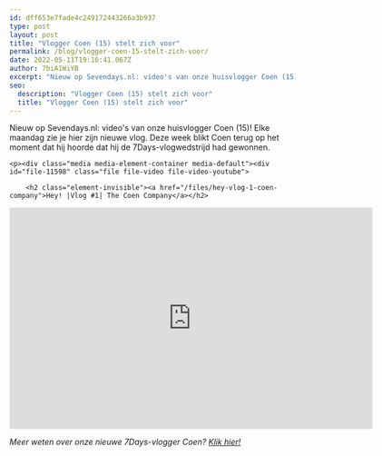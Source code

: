 ```yaml
---
id: dff653e7fade4c249172443266a3b937
type: post
layout: post
title: "Vlogger Coen (15) stelt zich voor"
permalink: /blog/vlogger-coen-15-stelt-zich-voor/
date: 2022-05-11T19:16:41.067Z
author: 7biA1WiYB
excerpt: "Nieuw op Sevendays.nl: video's van onze huisvlogger Coen (15)! Elke maandag zie je hier zijn nieuwe vlog. Deze week blikt Coen terug op het moment dat hij hoorde dat hij de 7Days-vlogwedstrijd had gewonnen.   "
seo:
  description: "Vlogger Coen (15) stelt zich voor"
  title: "Vlogger Coen (15) stelt zich voor"
---
```

Nieuw op Sevendays.nl: video's van onze huisvlogger Coen (15)! Elke maandag zie je hier zijn nieuwe vlog. Deze week blikt Coen terug op het moment dat hij hoorde dat hij de 7Days-vlogwedstrijd had gewonnen.   

    <p><div class="media media-element-container media-default"><div id="file-11598" class="file file-video file-video-youtube">

        <h2 class="element-invisible"><a href="/files/hey-vlog-1-coen-company">Hey! |Vlog #1| The Coen Company</a></h2>
    
  
  <div class="content">
    <div class="media-youtube-video media-element file-default media-youtube-1">
  <iframe class="media-youtube-player" width="640" height="390" title="Hey! |Vlog #1| The Coen Company" src="https://www.youtube.com/embed/8-zzcj111dA?wmode=opaque&controls=" name="Hey! |Vlog #1| The Coen Company" frameborder="0" allowfullscreen="">Video van Hey! |Vlog #1| The Coen Company</iframe>
</div>
  </div>

  
</div>
</div>
<p><em>Meer weten over onze nieuwe 7Days-vlogger Coen? <a href="https://7dagen.netlify.app/video-blogs/en-onze-7days-vlogger-geworden">Klik hier!</a></em></p>  
